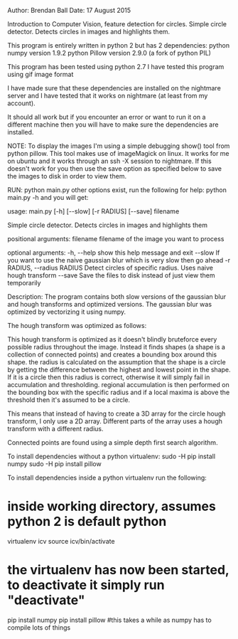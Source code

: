 Author: Brendan Ball
Date: 17 August 2015

Introduction to Computer Vision, feature detection for circles.
Simple circle detector. Detects circles in images and highlights them.

This program is entirely written in python 2 but has 2 dependencies:
python numpy version 1.9.2
python Pillow version 2.9.0 (a fork of python PIL)

This program has been tested using python 2.7
I have tested this program using gif image format

I have made sure that these dependencies are installed on the nightmare server
and I have tested that it works on nightmare (at least from my account).

It should all work but if you encounter an error or want to run it on a different machine
then you will have to make sure the dependencies are installed.

NOTE: To display the images I'm using a simple debugging show() tool from python pillow.
This tool makes use of imageMagick on linux. It works for me on ubuntu and it works through
an ssh -X session to nightmare. If this doesn't work for you then use the save option as specified below
to save the images to disk in order to view them.

RUN:
python main.py <filename> 
other options exist, run the following for help:
python main.py -h
and you will get: 

usage: main.py [-h] [--slow] [-r RADIUS] [--save] filename

Simple circle detector. Detects circles in images and highlights them

positional arguments:
  filename              filename of the image you want to process

optional arguments:
  -h, --help            show this help message and exit
  --slow                If you want to use the naive gaussian blur which is
                        very slow then go ahead
  -r RADIUS, --radius RADIUS
                        Detect circles of specific radius. Uses naive hough
                        transform
  --save                Save the files to disk instead of just view them
                        temporarily



Description:
The program contains both slow versions of the gaussian blur and hough transforms and optimized versions.
The gaussian blur was optimized by vectorizing it using numpy.

The hough transform was optimized as follows:

This hough transform is optimized as it doesn't blindly bruteforce every possible radius 
throughout the image. Instead it finds shapes (a shape is a collection of connected points)
and creates a bounding box around this shape. the radius is calculated on the assumption that the
shape is a circle by getting the difference between the highest and lowest point in the shape.
If it is a circle then this radius is correct, otherwise it will simply fail in accumulation and thresholding.
regional accumulation is then performed on the bounding box with the specific radius and if a local maxima is above the
threshold then it's assumed to be a circle.

This means that instead of having to create a 3D array for the circle hough transform, I only use a 2D array.
Different parts of the array uses a hough transform with a different radius. 

Connected points are found using a simple depth first search algorithm.


To install dependencies without a python virtualenv:
sudo -H pip install numpy
sudo -H pip install pillow

To install dependencies inside a python virtualenv run the following:
# inside working directory, assumes python 2 is default python
virtualenv icv
source icv/bin/activate
# the virtualenv has now been started, to deactivate it simply run "deactivate"
pip install numpy
pip install pillow
#this takes a while as numpy has to compile lots of things



